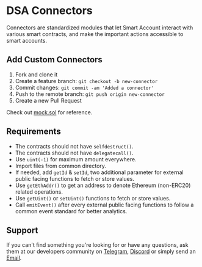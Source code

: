 # DSA Connectors

Connectors are standardized modules that let Smart Account interact with various smart contracts, and make the important actions accessible to smart accounts.

## Add Custom Connectors

1. Fork and clone it
2. Create a feature branch: `git checkout -b new-connector`
3. Commit changes: `git commit -am 'Added a connector'`
4. Push to the remote branch: `git push origin new-connector`
5. Create a new Pull Request

Check out [mock.sol](https://github.com/InstaDApp/dsa-connectors/blob/master/contracts/connectors/mock.sol) for reference.

## Requirements

- The contracts should not have `selfdestruct()`.
- The contracts should not have `delegatecall()`.
- Use `uint(-1)` for maximum amount everywhere.
- Import files from common directory.
- If needed, add `getId` & `setId`, two additional parameter for external public facing functions to fetch or store values.
- Use `getEthAddr()` to get an address to denote Ethereum (non-ERC20) related operations.
- Use `getUint()` or `setUint()` functions to fetch or store values.
- Call `emitEvent()` after every external public facing functions to follow a common event standard for better analytics.

## Support

If you can't find something you're looking for or have any questions, ask them at our developers community on [Telegram](https://t.me/instadevelopers), [Discord](https://discord.gg/83vvrnY) or simply send an [Email](mailto:info@instadapp.io).